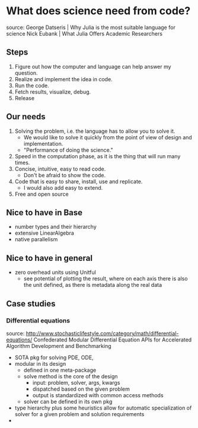 # What does science need from code?
source: 
    George Datseris | Why Julia is the most suitable language for science
    Nick Eubank | What Julia Offers Academic Researchers

## Steps
1. Figure out how the computer and language can help answer my question.
2. Realize and implement the idea in code.
3. Run the code.
4. Fetch results, visualize, debug.
5. Release

## Our needs
1. Solving the problem, i.e. the language has to allow you to solve it.
    + We would like to solve it quickly from the point of view of design and implementation.
    + "Performance of doing the science."
2. Speed in the computation phase, as it is the thing that will run many times.
3. Concise, intuitive, easy to read code.
    + Don't be afraid to show the code.
4. Code that is easy to share, install, use and replicate.
    + I would also add easy to extend.
5. Free and open source

## Nice to have in Base
- number types and their hierarchy
- extensive LinearAlgebra
- native parallelism

## Nice to have in general
- zero overhead units using Unitful
    + see potential of plotting the result, where on each axis there is also the unit defined, as there is metadata along the real data


## Case studies
### Differential equations
source:
    http://www.stochasticlifestyle.com/category/math/differential-equations/
    Confederated Modular Differential Equation APIs for Accelerated
Algorithm Development and Benchmarking
- SOTA pkg for solving PDE, ODE, 
- modular in its design
    + defined in one meta-package
    + solve method is the core of the design
        * input: problem, solver, args, kwargs
        * dispatched based on the given problem
        * output is standardized with common access methods
    + solver can be defined in its own pkg
- type hierarchy plus some heuristics allow for automatic specialization of solver for a given problem and solution requirements
- 

